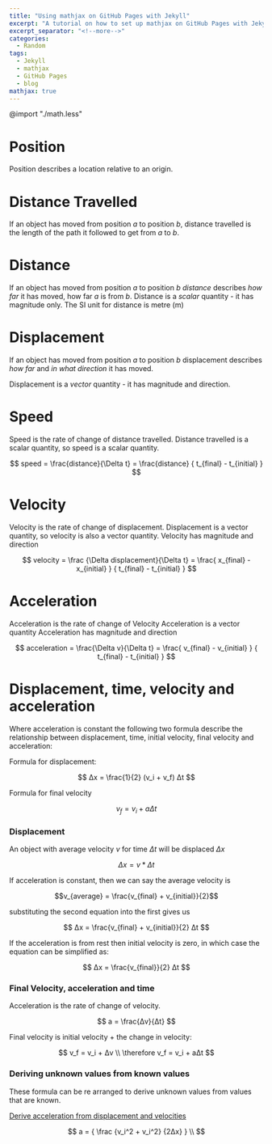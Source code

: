 ```yaml
---
title: "Using mathjax on GitHub Pages with Jekyll"
excerpt: "A tutorial on how to set up mathjax on GitHub Pages with Jekyll"
excerpt_separator: "<!--more-->"
categories:
  - Random
tags:
  - Jekyll
  - mathjax
  - GitHub Pages
  - blog
mathjax: true
---
```


@import "./math.less"

# Position

Position describes a location relative to an origin.

# Distance Travelled

If an object has moved from position *a* to position *b*,
distance travelled is the length of the path it followed to get from *a* to *b*. 

# Distance

If an object has moved from position *a* to position *b* 
*distance* describes *how far* it has moved, how far *a* is from *b*.
Distance is a *scalar* quantity - it has magnitude only.
The SI unit for distance is metre (m)

# Displacement
If an object has moved from position *a* to position *b* 
displacement describes *how far* and *in what direction* it has moved.

Displacement is a *vector* quantity - it has magnitude and direction.

# Speed

Speed is the rate of change of distance travelled.
Distance travelled is a scalar quantity, so speed is a scalar quantity.

$$
speed =  \frac{distance}{\Delta t} = \frac{distance} { t_{final} - t_{initial} }
$$

# Velocity 

Velocity is the rate of change of displacement.
Displacement is a vector quantity, so velocity is also a vector quantity.
Velocity has magnitude and direction

$$
velocity =  
\frac
{\Delta displacement}{\Delta t} 
= \frac{ x_{final} - x_{initial} } { t_{final} - t_{initial} }
$$

# Acceleration  

Acceleration is the rate of change of Velocity 
Acceleration is a vector quantity
Acceleration has magnitude and direction

$$
acceleration =  \frac{\Delta v}{\Delta t} = \frac{ v_{final} - v_{initial} } { t_{final} - t_{initial} }
$$

# Displacement, time, velocity and acceleration

Where acceleration is constant the following two formula describe the relationship between displacement, time, initial velocity, final velocity and acceleration:

Formula for displacement:

$$
Δx = \frac{1}{2} (v_i + v_f)  Δt 
$$

Formula for final velocity

$$
v_f = v_i + aΔt
$$



### Displacement

An object with average velocity *v* for time *Δt* will be displaced *Δx* 

$$
Δx = v * Δt
$$


If acceleration is constant, then we can say the average velocity is 

$$v_{average} = \frac{v_{final} + v_{initial}}{2}$$


substituting the second equation into the first gives us

$$
Δx = \frac{v_{final} + v_{initial}}{2}  Δt
$$

If the acceleration is from rest then initial velocity is zero, in which case the equation can be simplified as:

$$ 
Δx = \frac{v_{final}}{2}  Δt
$$

### Final Velocity, acceleration and time

Acceleration is the rate of change of velocity.

$$ 
a = \frac{Δv}{Δt}
$$

Final velocity is initial velocity + the change in velocity:

$$ 
v_f = v_i + Δv
\\
\therefore  v_f = v_i + aΔt
$$


### Deriving unknown values from known values



These formula can be re arranged to derive unknown values from values that are known.

[Derive acceleration from displacement and velocities](derive-acceleration-from-displacement-and-velocities.md)

$$ 
a = {
  \frac
  {v_i^2 +  v_i^2}
  {2Δx}
} 
\\
$$



<!-- 

Substituting in the acceleration formula we can remove the final velocity if it is not known:



$$\sf 
acceleration =  \frac{  v_{final} - v_{initial} } {\Delta t} 
$$



$$\sf 
\therefore acceleration * {\Delta t} =   v_{final} - v_{initial}  
$$


$$\sf 
\therefore  v_{final}  = a * {\Delta t} + v_{initial} 
$$

$$\sf  
Δx = \frac{1}{2} * (v_{initial} + v_{final})  * Δt
$$

$$\sf  
= \frac{1}{2} * (v_{initial} + a * {\Delta t} + v_{initial} )  * Δt
$$

$$\sf  
= ( \frac{1}{2} * 2  v_{initial} * Δt)  + (\frac{1}{2} a  * Δt * Δt)
$$

$$\sf  
= v_{initial}Δt + \frac{1}{2}aΔt^2
$$


or we can remove the time if it is not known:

$$\sf 
a =  \frac{  v_{final} - v_{initial} } {\Delta t} 
$$

$$\sf 
\therefore  Δt =  \frac{  v_{final} - v_{initial} } a
$$


$$\sf  
Δx = \frac{1}{2} * (v_{initial} + v_{final})  * Δt
$$

$$\sf  
\therefore 2Δx = (v_{initial} + v_{final})  * Δt
$$

$$\sf  
= (v_{initial} + v_{final})  * \frac{  v_{final} - v_{initial} } a
$$

$$\sf  
\therefore 2Δxa = (v_{initial} + v_{final})  *  ( v_{final} - v_{initial} )
$$

$$\sf  
\therefore 2Δxa = v_{initial}^2 - v_{initial}^2
$$

 -->
<script src="https://cdn.mathjax.org/mathjax/latest/MathJax.js?config=TeX-AMS-MML_HTMLorMML" type="text/javascript"></script>